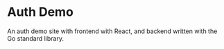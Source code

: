 # Auth Demo

An auth demo site with frontend with React, and backend written with the Go standard library.
